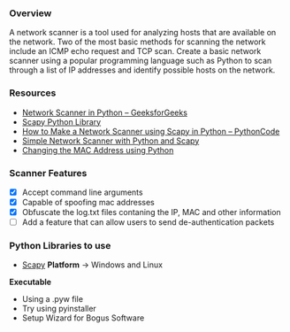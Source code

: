 ### Overview
A network scanner is a tool used for analyzing hosts that are available on the network. Two of the most basic methods for scanning the network include an ICMP echo request and TCP scan.
Create a basic network scanner using a popular programming language such as Python to scan through a list of IP addresses and identify possible hosts on the network.

### Resources
- [Network Scanner in Python – GeeksforGeeks](https://www.geeksforgeeks.org/network-scanner-in-python/)
- [Scapy Python Library](https://scapy.net/)
- [How to Make a Network Scanner using Scapy in Python – PythonCode](https://www.thepythoncode.com/article/building-network-scanner-using-scapy)
- [Simple Network Scanner with Python and Scapy](https://mpostument.medium.com/simple-network-scanner-with-python-and-scapy-802645073190)
- [Changing the MAC Address using Python](https://levelup.gitconnected.com/changing-mac-address-using-python-8a16fc4a3563#f878)

### Scanner Features
- [x] Accept command line arguments
- [x] Capable of spoofing mac addresses
- [x] Obfuscate the log.txt files contaning the IP, MAC and other information
- [ ] Add a feature that can allow users to send de-authentication packets
### Python Libraries to use
- [Scapy](https://scapy.readthedocs.io/en/latest/introduction.html) 
**Platform** ->  Windows and Linux

**Executable**
-   Using a .pyw file  
-   Try using pyinstaller
-   Setup Wizard for Bogus Software
